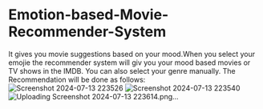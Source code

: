 # Emotion-based-Movie-Recommender-System
It gives you movie suggestions based on your mood.When you select your emojie the recommender system will giv you your mood based movies or TV shows in the IMDB.
You can also select your genre manually.
The Recommendation will be done as follows:
![Screenshot 2024-07-13 223526](https://github.com/user-attachments/assets/9c3dbb10-44d4-41d3-86bf-e7c707abe7e3)
![Screenshot 2024-07-13 223540](https://github.com/user-attachments/assets/f9def701-5820-49ab-b9ab-c44633716be3)
![Uploading Screenshot 2024-07-13 223614.png…]()

